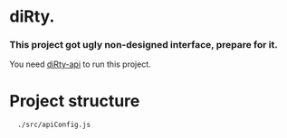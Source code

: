 # diRty.
### This project got ugly non-designed interface, prepare for it.
You need [diRty-api](https://github.com/Muzm/diRty-api) to run this project.

# Project structure
```
  ./src/apiConfig.js
```
